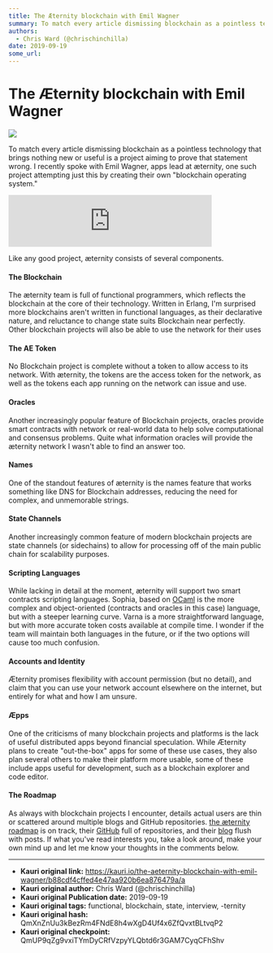 ```yaml
---
title: The Æternity blockchain with Emil Wagner
summary: To match every article dismissing blockchain as a pointless technology that brings nothing new or useful is a project aiming to prove that statement wrong. I recently spoke with Emil Wagner, apps lead at æternity, one such project attempting just this by creating their own blockchain operating system. Like any good project, æternity consists of several components. The Blockchain The æternity team is full of functional programmers, which reflects the blockchain at the core of their technology. Wr
authors:
  - Chris Ward (@chrischinchilla)
date: 2019-09-19
some_url: 
---
```


# The Æternity blockchain with Emil Wagner

![](https://ipfs.infura.io/ipfs/QmapwraHpvSpxJdEV1QXYoffHYowaqpvLs2qem9UXrb9yx)



To match every article dismissing blockchain as a pointless technology that brings nothing new or useful is a project aiming to prove that statement wrong. I recently spoke with Emil Wagner, apps lead at æternity, one such project attempting just this by creating their own "blockchain operating system."

<iframe src="https://anchor.fm/theweeklysqueak/embed/episodes/The-Aeternity-Blockchain-with-Emil-Wagner-e2bp51/a-a5n37t" height="102px" width="400px" frameborder="0" scrolling="no"></iframe>

Like any good project, æternity consists of several components.

#### The Blockchain

The æternity team is full of functional programmers, which reflects the blockchain at the core of their technology. Written in Erlang, I'm surprised more blockchains aren't written in functional languages, as their declarative nature, and reluctance to change state suits Blockchain near perfectly. Other blockchain projects will also be able to use the network for their uses

#### The AE Token

No Blockchain project is complete without a token to allow access to its network. With æternity, the tokens are the access token for the network, as well as the tokens each app running on the network can issue and use.

#### Oracles

Another increasingly popular feature of Blockchain projects, oracles provide smart contracts with network or real-world data to help solve computational and consensus problems. Quite what information oracles will provide the æternity network I wasn't able to find an answer too.

#### Names

One of the standout features of æternity is the names feature that works something like DNS for Blockchain addresses, reducing the need for complex, and unmemorable strings.

#### State Channels

Another increasingly common feature of modern blockchain projects are state channels (or sidechains) to allow for processing off of the main public chain for scalability purposes.

#### Scripting Languages

While lacking in detail at the moment, æternity will support two smart contracts scripting languages. Sophia, based on [OCaml](https://ocaml.org) is the more complex and object-oriented (contracts and oracles in this case) language, but with a steeper learning curve. Varna is a more straightforward language, but with more accurate token costs available at compile time. I wonder if the team will maintain both languages in the future, or if the two options will cause too much confusion.

#### Accounts and Identity

Æternity promises flexibility with account permission (but no detail), and claim that you can use your network account elsewhere on the internet, but entirely for what and how I am unsure.

#### Æpps

One of the criticisms of many blockchain projects and platforms is the lack of useful distributed apps beyond financial speculation. While Æternity plans to create "out-the-box" apps for some of these use cases, they also plan several others to make their platform more usable, some of these include apps useful for development, such as a blockchain explorer and code editor.

#### The Roadmap

As always with blockchain projects I encounter, details actual users are thin or scattered around multiple blogs and GitHub repositories. [the æternity roadmap](https://aeternity.com/#roadmap) is on track, their [GitHub](https://aeternity.com/#roadmap) full of repositories, and their [blog](https://blog.aeternity.com) flush with posts. If what you've read interests you, take a look around, make your own mind up and let me know your thoughts in the comments below.



---

- **Kauri original link:** https://kauri.io/the-aeternity-blockchain-with-emil-wagner/b88cdf4cffed4e47aa920b6ea876479a/a
- **Kauri original author:** Chris Ward (@chrischinchilla)
- **Kauri original Publication date:** 2019-09-19
- **Kauri original tags:** functional, blockchain, state, interview, -ternity
- **Kauri original hash:** QmXnZnUu3kBezRm4FNdE8h4wXgD4Uf4x6ZfQvxtBLtvqP2
- **Kauri original checkpoint:** QmUP9qZg9vxiTYmDyCRfVzpyYLQbtd6r3GAM7CyqCFhShv



